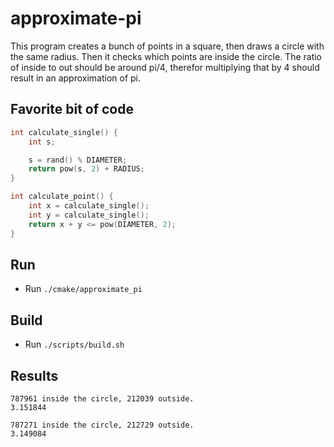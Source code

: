 # approximate-pi
This program creates a bunch of points in a square, then draws a circle with the same radius. Then it checks which points are inside the circle. The ratio of inside to out should be around pi/4, therefor multiplying that by 4 should result in an approximation of pi.

## Favorite bit of code
```c
int calculate_single() {
    int s;

    s = rand() % DIAMETER;
    return pow(s, 2) + RADIUS;
}

int calculate_point() {
    int x = calculate_single();
    int y = calculate_single();
    return x + y <= pow(DIAMETER, 2);
}
```

## Run
- Run `./cmake/approximate_pi`

## Build
- Run `./scripts/build.sh`

## Results
```
787961 inside the circle, 212039 outside.
3.151844

787271 inside the circle, 212729 outside.
3.149084
```
